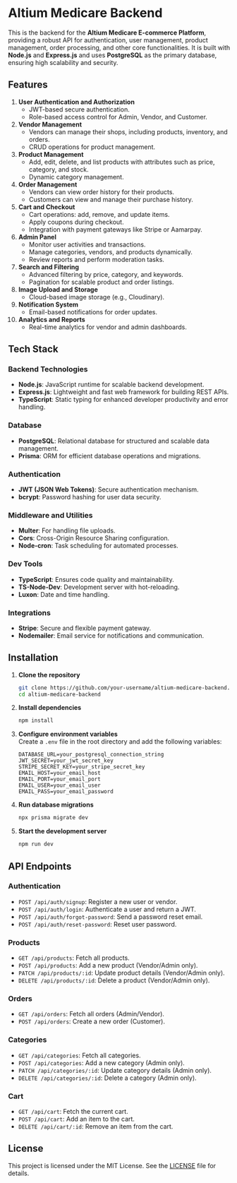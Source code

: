 # Altium Medicare Backend

This is the backend for the **Altium Medicare E-commerce Platform**, providing a robust API for authentication, user management, product management, order processing, and other core functionalities. It is built with **Node.js** and **Express.js** and uses **PostgreSQL** as the primary database, ensuring high scalability and security.

## Features

1. **User Authentication and Authorization**
   - JWT-based secure authentication.
   - Role-based access control for Admin, Vendor, and Customer.
2. **Vendor Management**
   - Vendors can manage their shops, including products, inventory, and orders.
   - CRUD operations for product management.
3. **Product Management**
   - Add, edit, delete, and list products with attributes such as price, category, and stock.
   - Dynamic category management.
4. **Order Management**
   - Vendors can view order history for their products.
   - Customers can view and manage their purchase history.
5. **Cart and Checkout**
   - Cart operations: add, remove, and update items.
   - Apply coupons during checkout.
   - Integration with payment gateways like Stripe or Aamarpay.
6. **Admin Panel**
   - Monitor user activities and transactions.
   - Manage categories, vendors, and products dynamically.
   - Review reports and perform moderation tasks.
7. **Search and Filtering**
   - Advanced filtering by price, category, and keywords.
   - Pagination for scalable product and order listings.
8. **Image Upload and Storage**
   - Cloud-based image storage (e.g., Cloudinary).
9. **Notification System**
   - Email-based notifications for order updates.
10. **Analytics and Reports**
    - Real-time analytics for vendor and admin dashboards.

## Tech Stack

### Backend Technologies

- **Node.js**: JavaScript runtime for scalable backend development.
- **Express.js**: Lightweight and fast web framework for building REST APIs.
- **TypeScript**: Static typing for enhanced developer productivity and error handling.

### Database

- **PostgreSQL**: Relational database for structured and scalable data management.
- **Prisma**: ORM for efficient database operations and migrations.

### Authentication

- **JWT (JSON Web Tokens)**: Secure authentication mechanism.
- **bcrypt**: Password hashing for user data security.

### Middleware and Utilities

- **Multer**: For handling file uploads.
- **Cors**: Cross-Origin Resource Sharing configuration.
- **Node-cron**: Task scheduling for automated processes.

### Dev Tools

- **TypeScript**: Ensures code quality and maintainability.
- **TS-Node-Dev**: Development server with hot-reloading.
- **Luxon**: Date and time handling.

### Integrations

- **Stripe**: Secure and flexible payment gateway.
- **Nodemailer**: Email service for notifications and communication.

## Installation

1. **Clone the repository**

   ```bash
   git clone https://github.com/your-username/altium-medicare-backend.git
   cd altium-medicare-backend
   ```

2. **Install dependencies**

   ```bash
   npm install
   ```

3. **Configure environment variables**  
   Create a `.env` file in the root directory and add the following variables:

   ```env
   DATABASE_URL=your_postgresql_connection_string
   JWT_SECRET=your_jwt_secret_key
   STRIPE_SECRET_KEY=your_stripe_secret_key
   EMAIL_HOST=your_email_host
   EMAIL_PORT=your_email_port
   EMAIL_USER=your_email_user
   EMAIL_PASS=your_email_password
   ```

4. **Run database migrations**

   ```bash
   npx prisma migrate dev
   ```

5. **Start the development server**
   ```bash
   npm run dev
   ```

## API Endpoints

### Authentication

- `POST /api/auth/signup`: Register a new user or vendor.
- `POST /api/auth/login`: Authenticate a user and return a JWT.
- `POST /api/auth/forgot-password`: Send a password reset email.
- `POST /api/auth/reset-password`: Reset user password.

### Products

- `GET /api/products`: Fetch all products.
- `POST /api/products`: Add a new product (Vendor/Admin only).
- `PATCH /api/products/:id`: Update product details (Vendor/Admin only).
- `DELETE /api/products/:id`: Delete a product (Vendor/Admin only).

### Orders

- `GET /api/orders`: Fetch all orders (Admin/Vendor).
- `POST /api/orders`: Create a new order (Customer).

### Categories

- `GET /api/categories`: Fetch all categories.
- `POST /api/categories`: Add a new category (Admin only).
- `PATCH /api/categories/:id`: Update category details (Admin only).
- `DELETE /api/categories/:id`: Delete a category (Admin only).

### Cart

- `GET /api/cart`: Fetch the current cart.
- `POST /api/cart`: Add an item to the cart.
- `DELETE /api/cart/:id`: Remove an item from the cart.

## License

This project is licensed under the MIT License. See the [LICENSE](LICENSE) file for details.
